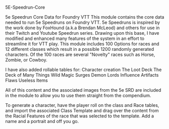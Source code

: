 5E-Speedrun-Core

5e Speedrun Core Data for Foundry VTT This module contains the core data needed to run 5e Speedruns on Foundry VTT. 5e Speedruns is inspired by the work done by FoxHound (a.k.a Brendan McLeod) and others for use in their Twitch and Youtube Speedrun series. Drawing upon this base, I have modified and enhanced many features of the system in an effort to streamline it for VTT play. This module includes 100 Options for races and 12 different classes which result in a possible 1200 randomly generated characters. Of the 100 races are several "Novelty" races such as Horse, Zombie, or Cowboy.

I have also added rollable tables for: Character creation The Loot Deck The Deck of Many Things Wild Magic Surges Demon Lords Influence Artifacts Flaws Useless Items

All of this content and the associated images from the 5e SRD are included in the module to allow you to use them straight from the compendium.

To generate a character, have the player roll on the class and Race tables, and import the associated Class Template and drag over the content from the Racial Features of the race that was selected to the template. Add a name and a portrait and off you go.
